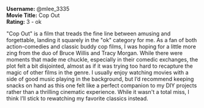 **Username:** @mlee_3335  
**Movie Title:** Cop Out  
**Rating:** 3 - ok

"Cop Out" is a film that treads the fine line between amusing and forgettable, landing it squarely in the "ok" category for me. As a fan of both action-comedies and classic buddy cop films, I was hoping for a little more zing from the duo of Bruce Willis and Tracy Morgan. While there were moments that made me chuckle, especially in their comedic exchanges, the plot felt a bit disjointed, almost as if it was trying too hard to recapture the magic of other films in the genre. I usually enjoy watching movies with a side of good music playing in the background, but I’d recommend keeping snacks on hand as this one felt like a perfect companion to my DIY projects rather than a thrilling cinematic experience. While it wasn't a total miss, I think I’ll stick to rewatching my favorite classics instead.